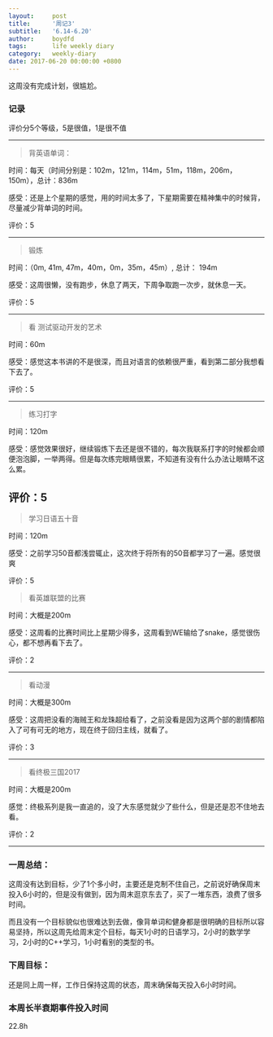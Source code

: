 ```yaml
---
layout:     post
title:      '周记3'
subtitle:   '6.14-6.20'
author:     boydfd
tags:       life weekly diary
category:   weekly-diary
date: 2017-06-20 00:00:00 +0800
---
```


这周没有完成计划，很尴尬。

### 记录
评价分5个等级，5是很值，1是很不值

---
> 背英语单词：

时间：每天（时间分别是：102m，121m，114m，51m，118m，206m，150m），总计：836m

感受：还是上个星期的感觉，用的时间太多了，下星期需要在精神集中的时候背，尽量减少背单词的时间。

评价：5

---
> 锻炼

时间：（0m, 41m, 47m，40m，0m，35m，45m）, 总计： 194m

感受：这周很懒，没有跑步，休息了两天，下周争取跑一次步，就休息一天。

评价：5

---
> 看 测试驱动开发的艺术

时间：60m

感受：感觉这本书讲的不是很深，而且对语言的依赖很严重，看到第二部分我想看下去了。

评价：5

---

> 练习打字

时间：120m

感受：感觉效果很好，继续锻炼下去还是很不错的，每次我联系打字的时候都会顺便泡泡脚，一举两得。但是每次练完眼睛很累，不知道有没有什么办法让眼睛不这么累。

评价：5
---

> 学习日语五十音

时间：120m

感受：之前学习50音都浅尝辄止，这次终于将所有的50音都学习了一遍。感觉很爽

评价：5

> 看英雄联盟的比赛

时间：大概是200m

感受：这周看的比赛时间比上星期少得多，这周看到WE输给了snake，感觉很伤心，都不想再看下去了。

评价：2

---

> 看动漫

时间：大概是300m

感受：这周把没看的海贼王和龙珠超给看了，之前没看是因为这两个部的剧情都陷入了可有可无的地方，现在终于回归主线，就看了。

评价：3

---

> 看终极三国2017

时间：大概是200m

感觉：终极系列是我一直追的，没了大东感觉就少了些什么，但是还是忍不住地去看。

评价：2

---
### 一周总结：
这周没有达到目标，少了1个多小时，主要还是克制不住自己，之前说好确保周末投入6小时的，但是没有做到，因为周末逛京东去了，买了一堆东西，浪费了很多时间。

而且没有一个目标貌似也很难达到去做，像背单词和健身都是很明确的目标所以容易坚持，所以这周先给周末定个目标，每天1小时的日语学习，2小时的数学学习，2小时的C++学习，1小时看别的类型的书。

### 下周目标：

还是同上周一样，工作日保持这周的状态，周末确保每天投入6小时时间。

### 本周长半衰期事件投入时间
22.8h


